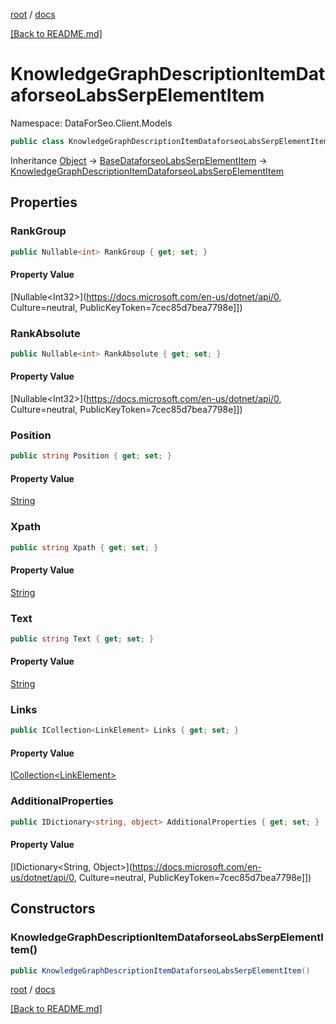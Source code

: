 [root](./../ "root") / [docs](./ "docs")

[[Back to README.md]](./../README.md "[Back to README.md]")

# KnowledgeGraphDescriptionItemDataforseoLabsSerpElementItem

Namespace: DataForSeo.Client.Models

```csharp
public class KnowledgeGraphDescriptionItemDataforseoLabsSerpElementItem : BaseDataforseoLabsSerpElementItem
```

Inheritance [Object](https://docs.microsoft.com/en-us/dotnet/api/Object) → [BaseDataforseoLabsSerpElementItem](./BaseDataforseoLabsSerpElementItem.md) → [KnowledgeGraphDescriptionItemDataforseoLabsSerpElementItem](./KnowledgeGraphDescriptionItemDataforseoLabsSerpElementItem.md)

## Properties

### **RankGroup**

```csharp
public Nullable<int> RankGroup { get; set; }
```

#### Property Value

[Nullable&lt;Int32&gt;](https://docs.microsoft.com/en-us/dotnet/api/0, Culture=neutral, PublicKeyToken=7cec85d7bea7798e]])<br>

### **RankAbsolute**

```csharp
public Nullable<int> RankAbsolute { get; set; }
```

#### Property Value

[Nullable&lt;Int32&gt;](https://docs.microsoft.com/en-us/dotnet/api/0, Culture=neutral, PublicKeyToken=7cec85d7bea7798e]])<br>

### **Position**

```csharp
public string Position { get; set; }
```

#### Property Value

[String](https://docs.microsoft.com/en-us/dotnet/api/String)<br>

### **Xpath**

```csharp
public string Xpath { get; set; }
```

#### Property Value

[String](https://docs.microsoft.com/en-us/dotnet/api/String)<br>

### **Text**

```csharp
public string Text { get; set; }
```

#### Property Value

[String](https://docs.microsoft.com/en-us/dotnet/api/String)<br>

### **Links**

```csharp
public ICollection<LinkElement> Links { get; set; }
```

#### Property Value

[ICollection&lt;LinkElement&gt;](./LinkElement.md)<br>

### **AdditionalProperties**

```csharp
public IDictionary<string, object> AdditionalProperties { get; set; }
```

#### Property Value

[IDictionary&lt;String, Object&gt;](https://docs.microsoft.com/en-us/dotnet/api/0, Culture=neutral, PublicKeyToken=7cec85d7bea7798e]])<br>

## Constructors

### **KnowledgeGraphDescriptionItemDataforseoLabsSerpElementItem()**

```csharp
public KnowledgeGraphDescriptionItemDataforseoLabsSerpElementItem()
```

[root](./../ "root") / [docs](./ "docs")

[[Back to README.md]](./../README.md "[Back to README.md]")